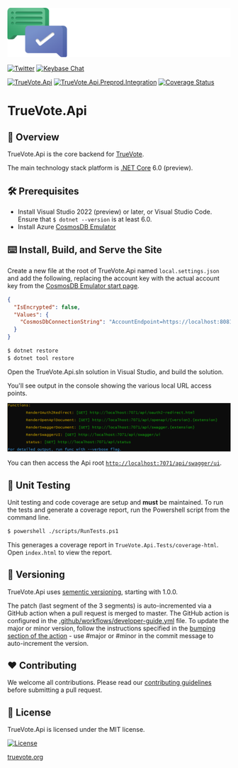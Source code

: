 [![Logo](static/TrueVote_Logo_Text_on_Black.png)](https://truevote.org)

[![Twitter](https://img.shields.io/twitter/follow/TrueVoteOrg?style=social)](https://twitter.com/TrueVoteOrg)
[![Keybase Chat](https://img.shields.io/badge/chat-on%20keybase-7793d8)](https://keybase.io/team/truevote)

[![TrueVote.Api](https://github.com/TrueVote/TrueVote.Api/actions/workflows/truevote-api-github.yml/badge.svg)](https://github.com/TrueVote/TrueVote.Api/actions/workflows/truevote-api-github.yml)
[![TrueVote.Api.Preprod.Integration](https://github.com/TrueVote/TrueVote.Api/actions/workflows/truevote-api-preprod-integration.yml/badge.svg)](https://github.com/TrueVote/TrueVote.Api/actions/workflows/truevote-api-preprod-integration.yml)
[![Coverage Status](https://coveralls.io/repos/github/TrueVote/TrueVote.Api/badge.svg?branch=master)](https://coveralls.io/github/TrueVote/TrueVote.Api?branch=master)

# TrueVote.Api

## 🌈 Overview

TrueVote.Api is the core backend for [TrueVote](https://truevote.org).

The main technology stack platform is [.NET Core](https://dotnet.microsoft.com/) 6.0 (preview).

## 🛠 Prerequisites

* Install Visual Studio 2022 (preview) or later, or Visual Studio Code. Ensure that `$ dotnet --version` is at least 6.0.
* Install Azure [CosmosDB Emulator](https://docs.microsoft.com/en-us/azure/cosmos-db/sql-api-emulator)

## ⌨️ Install, Build, and Serve the Site

Create a new file at the root of TrueVote.Api named `local.settings.json` and add the following, replacing the account key with the actual account key from the [CosmosDB Emulator start page](https://localhost:8081/_explorer/index.html).

```json
{
  "IsEncrypted": false,
  "Values": {
    "CosmosDbConnectionString": "AccountEndpoint=https://localhost:8081/;AccountKey=<AccountKeyFromCosmosDBEmulator>"
  }
}
```

```bash
$ dotnet restore
$ dotnet tool restore
```
Open the TrueVote.Api.sln solution in Visual Studio, and build the solution.

You'll see output in the console showing the various local URL access points.

![](static/console-output.png)

You can then access the Api root [`http://localhost:7071/api/swagger/ui`](http://localhost:7071/api/swagger/ui).

## 🧪 Unit Testing

Unit testing and code coverage are setup and **must** be maintained. To run the tests and generate a coverage report, run the Powershell script from the command line.

```bash
$ powershell ./scripts/RunTests.ps1
```

This generages a coverage report in `TrueVote.Api.Tests/coverage-html`. Open `index.html` to view the report.

## 🎁 Versioning

TrueVote.Api uses [sementic versioning](https://semver.org/), starting with 1.0.0.

The patch (last segment of the 3 segments) is auto-incremented via a GitHub action when a pull request is merged to master. The GitHub action is configured in the [.github/workflows/developer-guide.yml](.github/workflows/truevote-api-version.yml) file. To update the major or minor version, follow the instructions specified in the [bumping section of the action](https://github.com/anothrNick/github-tag-action#bumping) - use #major or #minor in the commit message to auto-increment the version.

## ❤️ Contributing

We welcome all contributions. Please read our [contributing guidelines](CONTRIBUTING.md) before submitting a pull request.

## 📜 License

TrueVote.Api is licensed under the MIT license.

[![License](https://img.shields.io/github/license/TrueVote/TrueVote.Api)]((https://github.com/TrueVote/TrueVote.Api/master/LICENSE))

[truevote.org](https://truevote.org)
<!---
Icons used from: https://emojipedia.org/
--->